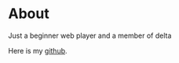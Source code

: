 # About
Just a beginner web player and a member of delta

Here is my [github](https://github.com/ductohno).

